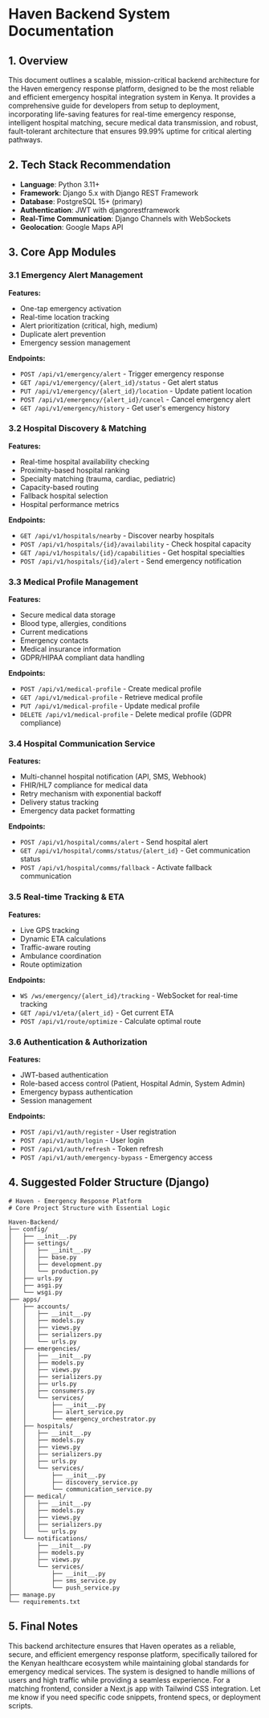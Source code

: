 # Haven Backend System Documentation

## 1. Overview

This document outlines a scalable, mission-critical backend architecture for the Haven emergency response platform, designed to be the most reliable and efficient emergency hospital integration system in Kenya. It provides a comprehensive guide for developers from setup to deployment, incorporating life-saving features for real-time emergency response, intelligent hospital matching, secure medical data transmission, and robust, fault-tolerant architecture that ensures 99.99% uptime for critical alerting pathways.

## 2. Tech Stack Recommendation

- **Language**: Python 3.11+
- **Framework**: Django 5.x with Django REST Framework
- **Database**: PostgreSQL 15+ (primary)
- **Authentication**: JWT with djangorestframework
- **Real-Time Communication**: Django Channels with WebSockets
- **Geolocation**: Google Maps API

## 3. Core App Modules

### 3.1 Emergency Alert Management

**Features:**
- One-tap emergency activation
- Real-time location tracking
- Alert prioritization (critical, high, medium)
- Duplicate alert prevention
- Emergency session management

**Endpoints:**
- `POST /api/v1/emergency/alert` - Trigger emergency response
- `GET /api/v1/emergency/{alert_id}/status` - Get alert status
- `PUT /api/v1/emergency/{alert_id}/location` - Update patient location
- `POST /api/v1/emergency/{alert_id}/cancel` - Cancel emergency alert
- `GET /api/v1/emergency/history` - Get user's emergency history

### 3.2 Hospital Discovery & Matching

**Features:**
- Real-time hospital availability checking
- Proximity-based hospital ranking
- Specialty matching (trauma, cardiac, pediatric)
- Capacity-based routing
- Fallback hospital selection
- Hospital performance metrics

**Endpoints:**
- `GET /api/v1/hospitals/nearby` - Discover nearby hospitals
- `POST /api/v1/hospitals/{id}/availability` - Check hospital capacity
- `GET /api/v1/hospitals/{id}/capabilities` - Get hospital specialties
- `POST /api/v1/hospitals/{id}/alert` - Send emergency notification

### 3.3 Medical Profile Management

**Features:**
- Secure medical data storage
- Blood type, allergies, conditions
- Current medications
- Emergency contacts
- Medical insurance information
- GDPR/HIPAA compliant data handling

**Endpoints:**
- `POST /api/v1/medical-profile` - Create medical profile
- `GET /api/v1/medical-profile` - Retrieve medical profile
- `PUT /api/v1/medical-profile` - Update medical profile
- `DELETE /api/v1/medical-profile` - Delete medical profile (GDPR compliance)

### 3.4 Hospital Communication Service

**Features:**
- Multi-channel hospital notification (API, SMS, Webhook)
- FHIR/HL7 compliance for medical data
- Retry mechanism with exponential backoff
- Delivery status tracking
- Emergency data packet formatting

**Endpoints:**
- `POST /api/v1/hospital/comms/alert` - Send hospital alert
- `GET /api/v1/hospital/comms/status/{alert_id}` - Get communication status
- `POST /api/v1/hospital/comms/fallback` - Activate fallback communication

### 3.5 Real-time Tracking & ETA

**Features:**
- Live GPS tracking
- Dynamic ETA calculations
- Traffic-aware routing
- Ambulance coordination
- Route optimization

**Endpoints:**
- `WS /ws/emergency/{alert_id}/tracking` - WebSocket for real-time tracking
- `GET /api/v1/eta/{alert_id}` - Get current ETA
- `POST /api/v1/route/optimize` - Calculate optimal route

### 3.6 Authentication & Authorization

**Features:**
- JWT-based authentication
- Role-based access control (Patient, Hospital Admin, System Admin)
- Emergency bypass authentication
- Session management

**Endpoints:**
- `POST /api/v1/auth/register` - User registration
- `POST /api/v1/auth/login` - User login
- `POST /api/v1/auth/refresh` - Token refresh
- `POST /api/v1/auth/emergency-bypass` - Emergency access

## 4. Suggested Folder Structure (Django)

    # Haven - Emergency Response Platform
    # Core Project Structure with Essential Logic

    Haven-Backend/
    ├── config/
    │   ├── __init__.py
    │   ├── settings/
    │   │   ├── __init__.py
    │   │   ├── base.py
    │   │   ├── development.py
    │   │   └── production.py
    │   ├── urls.py
    │   ├── asgi.py
    │   └── wsgi.py
    ├── apps/
    │   ├── accounts/
    │   │   ├── __init__.py
    │   │   ├── models.py
    │   │   ├── views.py
    │   │   ├── serializers.py
    │   │   └── urls.py
    │   ├── emergencies/
    │   │   ├── __init__.py
    │   │   ├── models.py
    │   │   ├── views.py
    │   │   ├── serializers.py
    │   │   ├── urls.py
    │   │   ├── consumers.py
    │   │   └── services/
    │   │       ├── __init__.py
    │   │       ├── alert_service.py
    │   │       └── emergency_orchestrator.py
    │   ├── hospitals/
    │   │   ├── __init__.py
    │   │   ├── models.py
    │   │   ├── views.py
    │   │   ├── serializers.py
    │   │   ├── urls.py
    │   │   └── services/
    │   │       ├── __init__.py
    │   │       ├── discovery_service.py
    │   │       └── communication_service.py
    │   ├── medical/
    │   │   ├── __init__.py
    │   │   ├── models.py
    │   │   ├── views.py
    │   │   ├── serializers.py
    │   │   └── urls.py
    │   └── notifications/
    │       ├── __init__.py
    │       ├── models.py
    │       ├── views.py
    │       └── services/
    │           ├── __init__.py
    │           ├── sms_service.py
    │           └── push_service.py
    ├── manage.py
    └── requirements.txt


## 5. Final Notes

This backend architecture ensures that Haven operates as a reliable, secure, and efficient emergency response platform, specifically tailored for the Kenyan healthcare ecosystem while maintaining global standards for emergency medical services. The system is designed to handle millions of users and high traffic while providing a seamless experience. For a matching frontend, consider a Next.js app with Tailwind CSS integration. Let me know if you need specific code snippets, frontend specs, or deployment scripts.